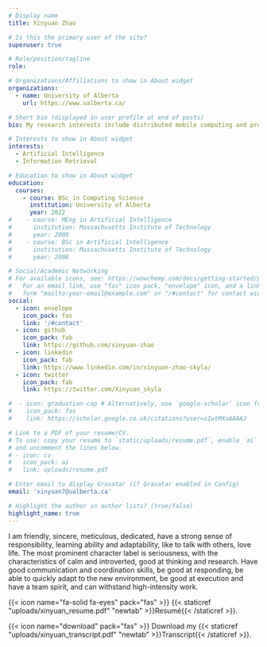 ```yaml
---
# Display name
title: Xinyuan Zhao

# Is this the primary user of the site?
superuser: true

# Role/position/tagline
role: 

# Organizations/Affiliations to show in About widget
organizations:
  - name: University of Alberta
    url: https://www.ualberta.ca/

# Short bio (displayed in user profile at end of posts)
bio: My research interests include distributed mobile computing and programmable matter.

# Interests to show in About widget
interests:
  - Artificial Intelligence
  - Information Retrieval

# Education to show in About widget
education:
  courses:
    - course: BSc in Computing Science
      institution: University of Alberta
      year: 2022
#    - course: MEng in Artificial Intelligence
#      institution: Massachusetts Institute of Technology
#      year: 2009
#    - course: BSc in Artificial Intelligence
#      institution: Massachusetts Institute of Technology
#      year: 2008

# Social/Academic Networking
# For available icons, see: https://wowchemy.com/docs/getting-started/page-builder/#icons
#   For an email link, use "fas" icon pack, "envelope" icon, and a link in the
#   form "mailto:your-email@example.com" or "/#contact" for contact widget.
social:
  - icon: envelope
    icon_pack: fas
    link: '/#contact'
  - icon: github
    icon_pack: fab
    link: https://github.com/xinyuan-zhao
  - icon: linkedin
    icon_pack: fab
    link: https://www.linkedin.com/in/xinyuan-zhao-skyla/
  - icon: twitter
    icon_pack: fab
    link: https://twitter.com/Xinyuan_skyla

#  - icon: graduation-cap # Alternatively, use `google-scholar` icon from `ai` icon pack
#    icon_pack: fas
#    link: https://scholar.google.co.uk/citations?user=sIwtMXoAAAAJ

# Link to a PDF of your resume/CV.
# To use: copy your resume to `static/uploads/resume.pdf`, enable `ai` icons in `params.toml`,
# and uncomment the lines below.
# - icon: cv
#   icon_pack: ai
#   link: uploads/resume.pdf

# Enter email to display Gravatar (if Gravatar enabled in Config)
email: 'xinyuan7@ualberta.ca'

# Highlight the author in author lists? (true/false)
highlight_name: true
---
```


I am friendly, sincere, meticulous, dedicated, have a strong sense of responsibility, learning ability and adaptability, like to
talk with others, love life. The most prominent character label is seriousness, with the characteristics of calm and
introverted, good at thinking and research. Have good communication and coordination skills, be good at responding, be
able to quickly adapt to the new environment, be good at execution and have a team spirit, and can withstand high-intensity
work.

{{< icon name="fa-solid fa-eyes" pack="fas" >}} {{< staticref "uploads/xinyuan_resume.pdf" "newtab" >}}Resumé{{< /staticref >}}.


{{< icon name="download" pack="fas" >}} Download my {{< staticref "uploads/xinyuan_transcript.pdf" "newtab" >}}Transcript{{< /staticref >}}.
